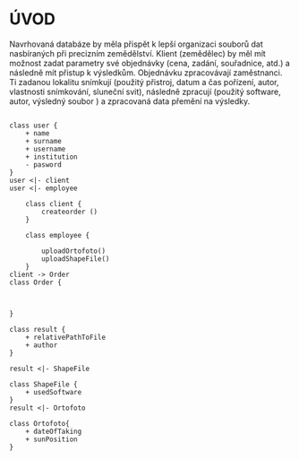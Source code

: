 # ÚVOD 

Navrhovaná databáze by měla přispět k lepší organizaci souborů dat nasbíraných při precizním zemědělství. Klient (zemědělec) by měl mít možnost zadat parametry své objednávky (cena, zadání, souřadnice, atd.) a následně mít přistup k výsledkům. Objednávku zpracovávají zaměstnanci. Ti zadanou lokalitu snímkují (použitý přistroj, datum a čas pořízení, autor, vlastnosti snímkování, sluneční svit), následně zpracují (použitý software, autor, výsledný soubor ) a zpracovaná data přemění na výsledky.

```plantUML

class user {
    + name
    + surname
    + username
    + institution
    - pasword
}
user <|- client
user <|- employee

    class client {
        createorder ()
    }

    class employee {

        uploadOrtofoto()
        uploadShapeFile()
    }
client -> Order
class Order {
    


}

class result {
    + relativePathToFile
    + author
}

result <|- ShapeFile

class ShapeFile {
    + usedSoftware
}
result <|- Ortofoto

class Ortofoto{
    + dateOfTaking
    + sunPosition
}


```

